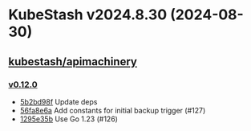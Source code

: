 # KubeStash v2024.8.30 (2024-08-30)


## [kubestash/apimachinery](https://github.com/kubestash/apimachinery)

### [v0.12.0](https://github.com/kubestash/apimachinery/releases/tag/v0.12.0)

- [5b2bd98f](https://github.com/kubestash/apimachinery/commit/5b2bd98f) Update deps
- [56fa8e6a](https://github.com/kubestash/apimachinery/commit/56fa8e6a) Add constants for initial backup trigger (#127)
- [1295e35b](https://github.com/kubestash/apimachinery/commit/1295e35b) Use Go 1.23 (#126)



